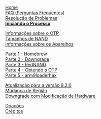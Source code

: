 [Home](https://github.com/Haagenti/Guide-pt_BR/wiki)    
[FAQ (Perguntas Frequentes)](https://github.com/Haagenti/Guide-pt_BR/wiki/FAQ-(Perguntas-Frequentes))    
[Resolução de Problemas](https://github.com/Haagenti/Guide-pt_BR/wiki/Resolução-de-Problemas)    
**[Iniciando o Processo](https://github.com/Haagenti/Guide-pt_BR/wiki/Iniciando-o-Processo)**


[Informações sobre o OTP](https://github.com/Haagenti/Guide-pt_BR/wiki/Informações-sobre-o-OTP)    
[Tamanhos de NAND](https://github.com/Haagenti/Guide-pt_BR/wiki/Tamanhos-de-NAND)    
[Informações sobre os Aparelhos](https://github.com/Haagenti/Guide-pt_BR/wiki/Informações-sobre-os-Aparelhos)    


[Parte 1 - Homebrew](https://github.com/Haagenti/Guide-pt_BR/wiki/Parte-1-(Homebrew))    
[Parte 2 - Downgrade](https://github.com/Haagenti/Guide-pt_BR/wiki/Parte-2-(Downgrade))    
[Parte 3 - RedNAND](https://github.com/Haagenti/Guide-pt_BR/wiki/Parte-3-(RedNAND))    
[Parte 4 - Obtendo o OTP](https://github.com/Haagenti/Guide-pt_BR/wiki/Parte-4-(Obtendo-o-OTP))    
[Parte 5 - arm9loaderhax](https://github.com/Haagenti/Guide-pt_BR/wiki/Parte-5-(arm9loaderhax))     

[Atualização para a versão 9.2.0](https://github.com/Haagenti/Guide-pt_BR/wiki/Atualização-para-a-versão-9.2.0)    
[Mudança de Região](https://github.com/Haagenti/Guide-pt_BR/wiki/Mudança-de-Região)    
[Downgrade com Modificação de Hardware](https://github.com/Haagenti/Guide-pt_BR/wiki/Downgrade-com-Modificação-de-Hardware/)      

[Doações](https://github.com/Haagenti/Guide-pt_BR/wiki/Doações)    
[Créditos](https://github.com/Haagenti/Guide-pt_BR/wiki/Créditos)    
